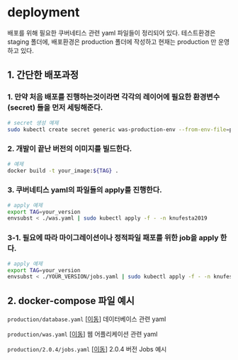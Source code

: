 # deployment
배포를 위해 필요한 쿠버네티스 관련 yaml 파일들이 정리되어 있다. 테스트환경은 staging 폴더에, 배포환경은 production 폴더에 작성하고 현재는 production 만 운영하고 있다.

## 1. 간단한 배포과정
### 1. 만약 처음 배포를 진행하는것이라면 각각의 레이어에 필요한 환경변수 (secret) 들을 먼저 세팅해준다.
```sh
# secret 생성 예제
sudo kubectl create secret generic was-production-env --from-env-file=production.env --dry-run=client -o yaml | sudo kubectl apply -f - -n knufesta2019
```

### 2. 개발이 끝난 버전의 이미지를 빌드한다.
```sh
# 예제
docker build -t your_image:${TAG} .
```

### 3. 쿠버네티스 yaml의 파일들의 apply를 진행한다.
```sh
# apply 예제
export TAG=your_version
envsubst < ./was.yaml | sudo kubectl apply -f - -n knufesta2019
```

### 3-1. 필요에 따라 마이그레이션이나 정적파일 패포를 위한 job을 apply 한다.
```sh
# apply 예제
export TAG=your_version
envsubst < ./YOUR_VERSION/jobs.yaml | sudo kubectl apply -f - -n knufesta2019
```

## 2. docker-compose 파일 예시
```production/database.yaml``` [<a href="production/database.yaml">이동</a>] 데이터베이스 관련 yaml<br/>

```production/was.yaml``` [<a href="production/was.yaml">이동</a>] 웹 어플리케이션 관련 yaml<br/>

```production/2.0.4/jobs.yaml``` [<a href="production/2.0.4/jobs.yaml">이동</a>] 2.0.4 버전 Jobs 예시<br/>